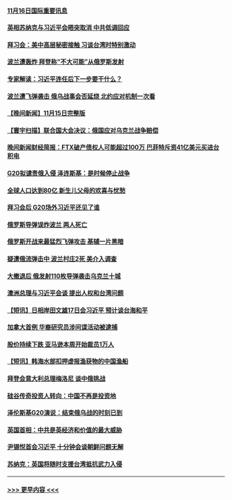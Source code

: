 #### [11月16日国际重要讯息](../pages/prog202/a103576068.md?t=11161951) 
#### [英相苏纳克与习近平会晤突取消 中共低调回应](../pages/prog202/a103576022.md?t=11161951) 
#### [拜习会：美中高层秘密接触 习谈台湾时特别激动](../pages/prog202/a103576028.md?t=11161951) 
#### [波兰遭轰炸 拜登称“不大可能”从俄罗斯发射](../pages/prog202/a103576001.md?t=11161951) 
#### [专家解读：习近平连任后下一步要干什么？](../pages/prog202/a103575984.md?t=11161951) 
#### [波兰遭飞弹袭击 俄乌战事会否延烧 北约应对机制一次看](../pages/prog202/a103575923.md?t=11161951) 
#### [【晚间新闻】11月15日完整版](../pages/prog202/a103575847.md?t=11161951) 
#### [【寰宇扫描】联合国大会决议：俄国应对乌克兰战争赔偿](../pages/prog202/a103575879.md?t=11161951) 
#### [晚间新闻财经简报：FTX破产债权人可能超过100万 巴菲特斥资41亿美元买进台积电](../pages/prog202/a103575897.md?t=11161951) 
#### [G20拟谴责俄入侵 泽连斯基：是时候停止战争](../pages/prog202/a103575877.md?t=11161951) 
#### [全球人口达到80亿 新生儿父母的欢喜与忧愁](../pages/prog202/a103575715.md?t=11161951) 
#### [拜习会后 G20场外习近平还见了谁](../pages/prog202/a103575707.md?t=11161951) 
#### [俄罗斯导弹误炸波兰 两人死亡](../pages/prog202/a103575711.md?t=11161951) 
#### [俄罗斯开战来最猛烈飞弹攻击 基辅一片黑暗](../pages/prog202/a103575713.md?t=11161951) 
#### [疑遭俄流弹击中 波兰村庄2死 美介入调查](../pages/prog202/a103575644.md?t=11161951) 
#### [大撤退后 俄发射110枚导弹袭击乌克兰十城](../pages/prog202/a103575571.md?t=11161951) 
#### [澳洲总理与习近平会谈 提出人权和台湾问题](../pages/prog202/a103575581.md?t=11161951) 
#### [【短讯】日相岸田文雄17日会习近平 预计谈台海和平](../pages/prog202/a103575583.md?t=11161951) 
#### [加拿大首例 华裔研究员涉间谍活动被逮捕](../pages/prog202/a103575576.md?t=11161951) 
#### [股价持续下跌 亚马逊本周开始裁员1万人](../pages/prog202/a103575594.md?t=11161951) 
#### [【短讯】韩海水部扣押虚报渔获物的中国渔船](../pages/prog202/a103575578.md?t=11161951) 
#### [拜登会意大利总理梅洛尼 谈中俄挑战](../pages/prog202/a103575555.md?t=11161951) 
#### [硅谷传奇投资人转向：中国不再是投资地](../pages/prog202/a103575468.md?t=11161951) 
#### [泽伦斯基G20演说：结束俄乌战的时刻已到](../pages/prog202/a103575445.md?t=11161951) 
#### [英国首相：中共是英经济和价值的最大威胁](../pages/prog202/a103575426.md?t=11161951) 
#### [尹锡悦首会习近平 十分钟会谈朝鲜问题无解](../pages/prog202/a103575416.md?t=11161951) 
#### [苏纳克：英国将随时支援台湾抵抗武力入侵](../pages/prog202/a103575398.md?t=11161951) 

----
#### [ >>> 更早内容 <<< ](../indexes/prog202-earlier.md)
